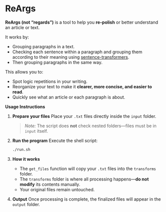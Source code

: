 # ReArgs

**ReArgs (not “regards”)** is a tool to help you **re-polish** or better understand an article or text.  

It works by:  
- Grouping paragraphs in a text.  
- Checking each sentence within a paragraph and grouping them according to their meaning using [sentence-transformers](https://github.com/UKPLab/sentence-transformers?tab=readme-ov-file).  
- Then grouping paragraphs in the same way.  

This allows you to:  
- Spot logic repetitions in your writing.  
- Reorganize your text to make it **clearer, more concise, and easier to read**.  
- Quickly see what an article or each paragraph is about.  

**Usage Instructions**

1. **Prepare your files**
   Place your `.txt` files directly inside the `input` folder.

   > *Note:* The script does **not** check nested folders—files must be in `input` itself.

2. **Run the program**
   Execute the shell script:

   ```bash
   ./run.sh
   ```

3. **How it works**

   * The `get_files` function will copy your `.txt` files into the `transforms` folder.
   * The `transforms` folder is where all processing happens—**do not modify** its contents manually.
   * Your original files remain untouched.

4. **Output**
   Once processing is complete, the finalized files will appear in the `output` folder.


